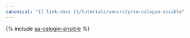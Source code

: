 ```yaml
---
canonical: "{{ link-docs }}/tutorials/security/sa-oslogin-ansible"
---
```


{% include [sa-oslogin-ansible](../../_tutorials/security/sa-oslogin-ansible.md) %}